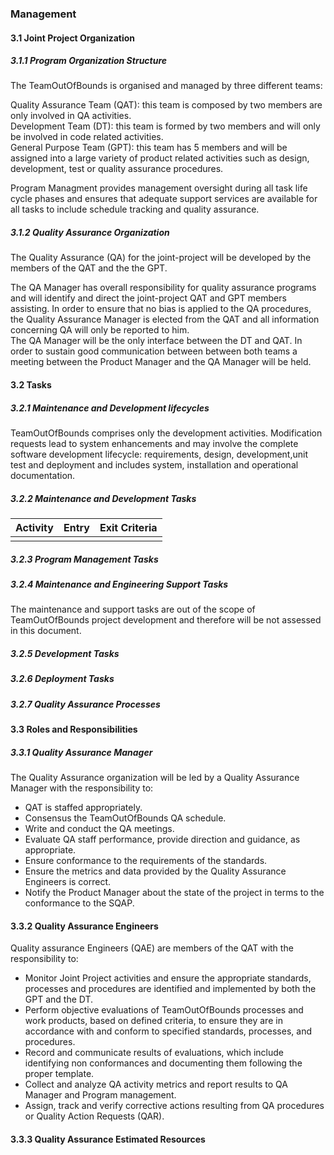 
### Management
#### 3.1 Joint Project Organization

##### 3.1.1 Program Organization Structure

The TeamOutOfBounds is organised and managed by three different teams:

Quality Assurance Team (QAT): this team is composed by two members are only 
involved in QA activities. \
Development Team (DT): this team is formed by two members and will only 
be involved in code related activities. \
General Purpose Team (GPT): this team has 5 members and will be assigned 
into a large variety of product related activities such as design, development,
test or quality assurance procedures.

Program Managment provides management oversight during all task life cycle 
phases and ensures that adequate support services are available for all 
tasks to include schedule tracking and quality assurance.


##### 3.1.2 Quality Assurance Organization

The Quality Assurance (QA) for the joint-project will be developed by the 
members of the QAT and the the GPT. 

The QA Manager has overall responsibility for quality assurance programs
 and will identify and direct the joint-project QAT and GPT members assisting.
 In order to ensure that no bias is applied to the QA procedures, the 
Quality Assurance Manager is elected from the QAT and all information 
concerning QA will only be reported to him. \
The QA Manager will be the only interface between the DT and QAT. In order 
to sustain good communication between between both teams a meeting between 
the Product Manager and the QA Manager will be held.


#### 3.2 Tasks

##### 3.2.1 Maintenance and Development lifecycles

TeamOutOfBounds comprises only the development activities. Modification 
requests lead to system enhancements and may involve the complete software 
development lifecycle: requirements, design, development,unit test and 
deployment and includes system, installation and operational documentation.


##### 3.2.2 Maintenance and Development Tasks

| Activity     | Entry        | Exit Criteria |
|--------------|:------------:| -------------:|
|              |              |               |

##### 3.2.3 Program Management Tasks



##### 3.2.4 Maintenance and Engineering Support Tasks

The maintenance and support tasks are out of the scope of TeamOutOfBounds
project development and therefore will be not assessed in this document.


##### 3.2.5 Development Tasks



##### 3.2.6 Deployment Tasks



##### 3.2.7 Quality Assurance Processes



#### 3.3 Roles and Responsibilities

##### 3.3.1 Quality Assurance Manager

The Quality Assurance organization will be led by a Quality Assurance Manager
with the responsibility to:
* QAT is staffed appropriately.
* Consensus the TeamOutOfBounds QA schedule.
* Write and conduct the QA meetings.  
* Evaluate QA staff performance, provide direction and guidance, as appropriate.
* Ensure conformance to the requirements of the standards.
* Ensure the metrics and data provided by the Quality Assurance Engineers
is correct.
* Notify the Product Manager about the state of the project in terms to 
the conformance to the SQAP.    


#### 3.3.2 Quality Assurance Engineers

Quality assurance Engineers (QAE) are members of the QAT with the responsibility 
to:

* Monitor Joint Project activities and ensure the appropriate standards,
 processes and procedures are identified and implemented by both the GPT
  and the DT.
* Perform objective evaluations of TeamOutOfBounds processes and work products, 
based on defined criteria, to ensure they are in accordance with and 
conform to specified standards, processes, and procedures.
* Record and communicate results of evaluations, which include identifying 
non conformances and documenting them following the proper template. 
* Collect and analyze QA activity metrics and report results to QA Manager 
and Program management.
* Assign, track and verify corrective actions resulting from QA procedures 
or Quality Action Requests (QAR).


#### 3.3.3 Quality Assurance Estimated Resources